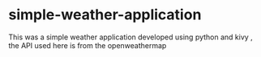 # simple-weather-application
This was a simple weather application developed using python and kivy , the API used here is from the openweathermap 
